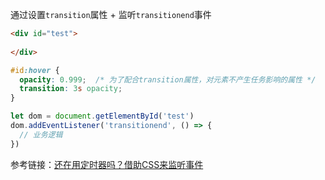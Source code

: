 通过设置`transition`属性 + 监听`transitionend`事件

```html
<div id="test">
  
</div>
```

```css
#id:hover {
  opacity: 0.999;  /* 为了配合transition属性，对元素不产生任务影响的属性 */
  transition: 3s opacity;
}
```

```javascript
let dom = document.getElementById('test')
dom.addEventListener('transitionend', () => {
  // 业务逻辑
})
```

参考链接：[还在用定时器吗？借助CSS来监听事件](https://juejin.cn/post/7143051955810598926)



